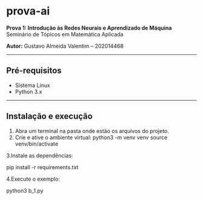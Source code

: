 # prova-ai

**Prova 1: Introdução às Redes Neurais e Aprendizado de Máquina**  
Seminário de Tópicos em Matemática Aplicada

**Autor:** Gustavo Almeida Valentim – 202014468

---

## Pré-requisitos

- Sistema Linux  
- Python 3.x

---

## Instalação e execução

1. Abra um terminal na pasta onde estão os arquivos do projeto.  
2. Crie e ative o ambiente virtual:
   python3 -m venv venv
   source venv/bin/activate


3.Instale as dependências:

pip install -r requirements.txt

4.Execute o exemplo:

python3 b_1.py
